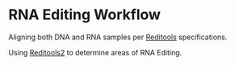 # RNA Editing Workflow

Aligning both DNA and RNA samples per [Reditools](https://pubmed.ncbi.nlm.nih.gov/23742983/) specifications.

Using [Reditools2](https://github.com/BioinfoUNIBA/REDItools2) to determine areas of RNA Editing.

